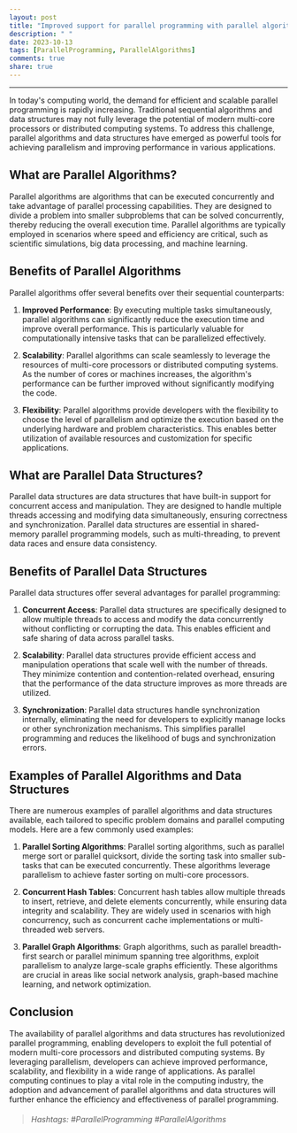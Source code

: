 ```yaml
---
layout: post
title: "Improved support for parallel programming with parallel algorithms and data structures"
description: " "
date: 2023-10-13
tags: [ParallelProgramming, ParallelAlgorithms]
comments: true
share: true
---
```


---

In today's computing world, the demand for efficient and scalable parallel programming is rapidly increasing. Traditional sequential algorithms and data structures may not fully leverage the potential of modern multi-core processors or distributed computing systems. To address this challenge, parallel algorithms and data structures have emerged as powerful tools for achieving parallelism and improving performance in various applications.

## What are Parallel Algorithms?

Parallel algorithms are algorithms that can be executed concurrently and take advantage of parallel processing capabilities. They are designed to divide a problem into smaller subproblems that can be solved concurrently, thereby reducing the overall execution time. Parallel algorithms are typically employed in scenarios where speed and efficiency are critical, such as scientific simulations, big data processing, and machine learning.

## Benefits of Parallel Algorithms

Parallel algorithms offer several benefits over their sequential counterparts:

1. **Improved Performance**: By executing multiple tasks simultaneously, parallel algorithms can significantly reduce the execution time and improve overall performance. This is particularly valuable for computationally intensive tasks that can be parallelized effectively.

2. **Scalability**: Parallel algorithms can scale seamlessly to leverage the resources of multi-core processors or distributed computing systems. As the number of cores or machines increases, the algorithm's performance can be further improved without significantly modifying the code.

3. **Flexibility**: Parallel algorithms provide developers with the flexibility to choose the level of parallelism and optimize the execution based on the underlying hardware and problem characteristics. This enables better utilization of available resources and customization for specific applications.

## What are Parallel Data Structures?

Parallel data structures are data structures that have built-in support for concurrent access and manipulation. They are designed to handle multiple threads accessing and modifying data simultaneously, ensuring correctness and synchronization. Parallel data structures are essential in shared-memory parallel programming models, such as multi-threading, to prevent data races and ensure data consistency.

## Benefits of Parallel Data Structures

Parallel data structures offer several advantages for parallel programming:

1. **Concurrent Access**: Parallel data structures are specifically designed to allow multiple threads to access and modify the data concurrently without conflicting or corrupting the data. This enables efficient and safe sharing of data across parallel tasks.

2. **Scalability**: Parallel data structures provide efficient access and manipulation operations that scale well with the number of threads. They minimize contention and contention-related overhead, ensuring that the performance of the data structure improves as more threads are utilized.

3. **Synchronization**: Parallel data structures handle synchronization internally, eliminating the need for developers to explicitly manage locks or other synchronization mechanisms. This simplifies parallel programming and reduces the likelihood of bugs and synchronization errors.

## Examples of Parallel Algorithms and Data Structures

There are numerous examples of parallel algorithms and data structures available, each tailored to specific problem domains and parallel computing models. Here are a few commonly used examples:

1. **Parallel Sorting Algorithms**: Parallel sorting algorithms, such as parallel merge sort or parallel quicksort, divide the sorting task into smaller sub-tasks that can be executed concurrently. These algorithms leverage parallelism to achieve faster sorting on multi-core processors.

2. **Concurrent Hash Tables**: Concurrent hash tables allow multiple threads to insert, retrieve, and delete elements concurrently, while ensuring data integrity and scalability. They are widely used in scenarios with high concurrency, such as concurrent cache implementations or multi-threaded web servers.

3. **Parallel Graph Algorithms**: Graph algorithms, such as parallel breadth-first search or parallel minimum spanning tree algorithms, exploit parallelism to analyze large-scale graphs efficiently. These algorithms are crucial in areas like social network analysis, graph-based machine learning, and network optimization.

## Conclusion

The availability of parallel algorithms and data structures has revolutionized parallel programming, enabling developers to exploit the full potential of modern multi-core processors and distributed computing systems. By leveraging parallelism, developers can achieve improved performance, scalability, and flexibility in a wide range of applications. As parallel computing continues to play a vital role in the computing industry, the adoption and advancement of parallel algorithms and data structures will further enhance the efficiency and effectiveness of parallel programming.

> ###### Hashtags: #ParallelProgramming #ParallelAlgorithms